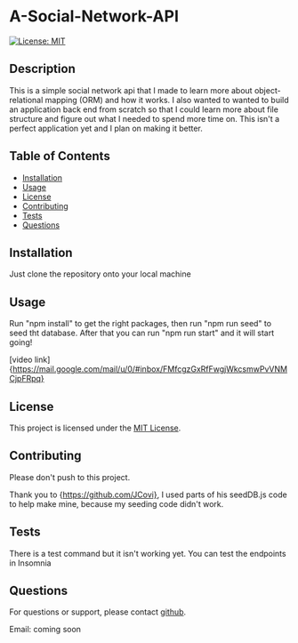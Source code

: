 # A-Social-Network-API

[![License: MIT](https://img.shields.io/badge/License-MIT-yellow.svg)](https://opensource.org/licenses/MIT)

## Description

This is a simple social network api that I made to learn more about object-relational mapping (ORM) and how it works. I also wanted to wanted to build an application back end from scratch so that I could learn more about file structure and figure out what I needed to spend more time on. This isn't a perfect application yet and I plan on making it better.

## Table of Contents

- [Installation](#installation)
- [Usage](#usage)
- [License](#license)
- [Contributing](#contributing)
- [Tests](#tests)
- [Questions](#questions)

## Installation

Just clone the repository onto your local machine

## Usage

Run "npm install" to get the right packages, then run "npm run seed" to seed tht database. After that you can run "npm run start" and it will start going!

[video link]{https://mail.google.com/mail/u/0/#inbox/FMfcgzGxRfFwgjWkcsmwPvVNMCjpFRpq}

## License

This project is licensed under the [MIT License](https://opensource.org/licenses/MIT).

## Contributing

Please don't push to this project.

Thank you to {https://github.com/JCovi}, I used parts of his seedDB.js code to help make mine, because my seeding code didn't work.

## Tests

There is a test command but it isn't working yet. You can test the endpoints in Insomnia

## Questions

For questions or support, please contact [github](https://github.Kwinn-Korth).

Email: coming soon

